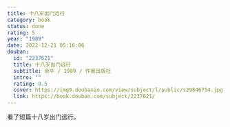 ```yaml
---
title: 十八岁出门远行
category: book
status: done
rating: 5
year: "1989"
date: 2022-12-21 05:16:06
douban:
  id: "2237621"
  title: 十八岁出门远行
  subtitle: 余华 / 1989 / 作家出版社
  intro: ""
  rating: 8.5
  cover: https://img9.doubanio.com/view/subject/l/public/s29846754.jpg
  link: https://book.douban.com/subject/2237621/
---
```


看了短篇十八岁出门远行。
